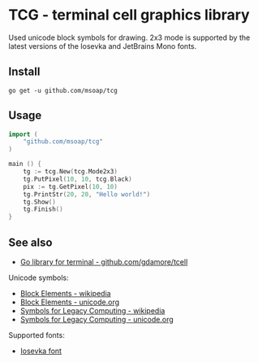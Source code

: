 # TCG - terminal cell graphics library

Used unicode block symbols for drawing. 2x3 mode is supported by the latest versions of the Iosevka and JetBrains Mono fonts.

## Install

    go get -u github.com/msoap/tcg

## Usage

```go
import (
    "github.com/msoap/tcg"
)

main () {
    tg := tcg.New(tcg.Mode2x3)
    tg.PutPixel(10, 10, tcg.Black)
    pix := tg.GetPixel(10, 10)
    tg.PrintStr(20, 20, "Hello world!")
    tg.Show()
    tg.Finish()
}
```

## See also

  * [Go library for terminal - github.com/gdamore/tcell](https://github.com/gdamore/tcell/)

Unicode symbols:

  * [Block Elements - wikipedia](https://en.wikipedia.org/wiki/Block_Elements)
  * [Block Elements - unicode.org](https://www.unicode.org/charts/PDF/U2580.pdf)
  * [Symbols for Legacy Computing - wikipedia](https://en.wikipedia.org/wiki/Symbols_for_Legacy_Computing)
  * [Symbols for Legacy Computing - unicode.org](http://unicode.org/charts/PDF/U1FB00.pdf)

Supported fonts:

  * [Iosevka font](https://github.com/be5invis/Iosevka)
